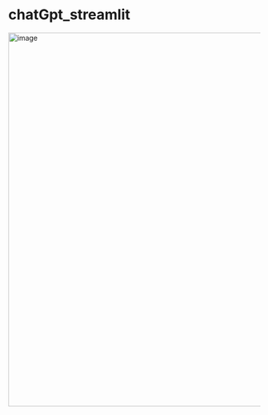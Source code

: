 
# chatGpt_streamlit
<img width="1784" height="748" alt="image" src="https://github.com/user-attachments/assets/c1fa8164-9657-45da-bb23-197b51e880a9" />
